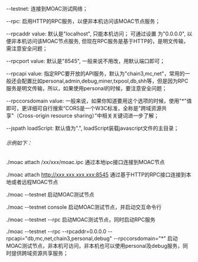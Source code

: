 
--testnet: 连接到MOAC测试网络；

--rpc: 启用HTTP的RPC服务，以便非本机访问该MOAC节点服务；

--rpcaddr value: 默认是"localhost", 只能本机访问； 可通过设置 为"0.0.0.0", 以便非本机访问该MOAC节点服务, 但现在RPC服务是基于HTTP的，是明文传输，需注意安全问题；

--rpcport value: 默认是"8545",  一般来说不用改，用默认端口即可；

--rpcapi value: 指定RPC要开放的API服务，默认为"chain3,mc,net"，常用的一般还会配置比如personal,admin,debug,miner,txpool,db,shh等，但是因为RPC服务是明文传输，所以，如果使用personal的时候，要注意安全问题；

--rpccorsdomain value: 一般来说，如果你知道要用这个选项的时候，使用"*"值即可，更详细可自行搜索“CORS是一个W3C标准，全称是"跨域资源共享"（Cross-origin resource sharing）”中相关关键词进一步了解；

--jspath loadScript: 默认值为".", loadScript装载javascript文件的主目录；



###### 示例如下：

./moac attach /xx/xxx/moac.ipc   通过本地ipc接口连接到MOAC节点

./moac attach http://xxx.xxx.xxx.xxx:8545       通过基于HTTP的RPC接口连接到本地或者远程MOAC节点

./moac --testnet                            启动MOAC测试节点

./moac --testnet console              启动MOAC测试节点，并启动交互命令行

./moac --testnet --rpc                  启动MOAC测试节点，同时启动RPC服务

./moac --testnet --rpc --rpcaddr=0.0.0.0 --rpcapi="db,mc,net,chain3,personal,debug" --rpccorsdomain="*"                       启动MOAC测试节点，非本机可访问，非本机也可以使用personal及debug服务，同时提供跨域资源共享服务；
